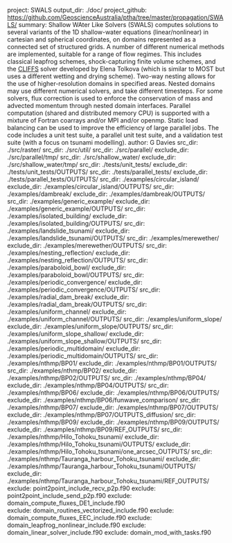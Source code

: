 project: SWALS
output_dir: ./doc/
project_github: https://github.com/GeoscienceAustralia/ptha/tree/master/propagation/SWALS/
summary: Shallow WAter Like Solvers (SWALS) computes solutions to several variants of the 1D shallow-water equations (linear/nonlinear) in cartesian and spherical coordinates, on domains represented as a connected set of structured grids. A number of different numerical methods are implemented, suitable for a range of flow regimes. This includes classical leapfrog schemes, shock-capturing finite volume schemes, and the [CLIFFS](https://github.com/Delta-function/cliffs-src) solver developed by Elena Tolkova (which is similar to MOST but uses a different wetting and drying scheme). Two-way nesting allows for the use of higher-resolution domains in specified areas. Nested domains may use different numerical solvers, and take different timesteps. For some solvers, flux correction is used to enforce the conservation of mass and advected momentum through nested domain interfaces. Parallel computation (shared and distributed memory CPU) is supported with a mixture of Fortran coarrays and/or MPI and/or openmp. Static load balancing can be used to improve the efficiency of large parallel jobs. The code includes a unit test suite, a parallel unit test suite, and a validation test suite (with a focus on tsunami modelling).
author: G Davies
src_dir: ./src/raster/
src_dir: ./src/util/
src_dir: ./src/parallel/
exclude_dir: ./src/parallel/tmp/
src_dir: ./src/shallow_water/
exclude_dir: ./src/shallow_water/tmp/
src_dir: ./tests/unit_tests/
exclude_dir: ./tests/unit_tests/OUTPUTS/
src_dir: ./tests/parallel_tests/
exclude_dir: ./tests/parallel_tests/OUTPUTS/
src_dir: ./examples/circular_island/
exclude_dir: ./examples/circular_island/OUTPUTS/
src_dir: ./examples/dambreak/
exclude_dir: ./examples/dambreak/OUTPUTS/
src_dir: ./examples/generic_example/
exclude_dir: ./examples/generic_example/OUTPUTS/
src_dir: ./examples/isolated_building/
exclude_dir: ./examples/isolated_building/OUTPUTS/
src_dir: ./examples/landslide_tsunami/
exclude_dir: ./examples/landslide_tsunami/OUTPUTS/
src_dir: ./examples/merewether/
exclude_dir: ./examples/merewether/OUTPUTS/
src_dir: ./examples/nesting_reflection/
exclude_dir: ./examples/nesting_reflection/OUTPUTS/
src_dir: ./examples/paraboloid_bowl/
exclude_dir: ./examples/paraboloid_bowl/OUTPUTS/
src_dir: ./examples/periodic_convergence/
exclude_dir: ./examples/periodic_convergence/OUTPUTS/
src_dir: ./examples/radial_dam_break/
exclude_dir: ./examples/radial_dam_break/OUTPUTS/
src_dir: ./examples/uniform_channel/
exclude_dir: ./examples/uniform_channel/OUTPUTS/
src_dir: ./examples/uniform_slope/
exclude_dir: ./examples/uniform_slope/OUTPUTS/
src_dir: ./examples/uniform_slope_shallow/
exclude_dir: ./examples/uniform_slope_shallow/OUTPUTS/
src_dir: ./examples/periodic_multidomain/
exclude_dir: ./examples/periodic_multidomain/OUTPUTS/
src_dir: ./examples/nthmp/BP01/
exclude_dir: ./examples/nthmp/BP01/OUTPUTS/
src_dir: ./examples/nthmp/BP02/
exclude_dir: ./examples/nthmp/BP02/OUTPUTS/
src_dir: ./examples/nthmp/BP04/
exclude_dir: ./examples/nthmp/BP04/OUTPUTS/
src_dir: ./examples/nthmp/BP06/
exclude_dir: ./examples/nthmp/BP06/OUTPUTS/
exclude_dir: ./examples/nthmp/BP06/funwave_comparison/
src_dir: ./examples/nthmp/BP07/
exclude_dir: ./examples/nthmp/BP07/OUTPUTS/
exclude_dir: ./examples/nthmp/BP07/OUTPUTS_diffusion/
src_dir: ./examples/nthmp/BP09/
exclude_dir: ./examples/nthmp/BP09/OUTPUTS/
exclude_dir: ./examples/nthmp/BP09/REF_OUTPUTS/
src_dir: ./examples/nthmp/Hilo_Tohoku_tsunami/
exclude_dir: ./examples/nthmp/Hilo_Tohoku_tsunami/OUTPUTS/
exclude_dir: ./examples/nthmp/Hilo_Tohoku_tsunami/one_arcsec_OUTPUTS/
src_dir: ./examples/nthmp/Tauranga_harbour_Tohoku_tsunami/
exclude_dir: ./examples/nthmp/Tauranga_harbour_Tohoku_tsunami/OUTPUTS/
exclude_dir: ./examples/nthmp/Tauranga_harbour_Tohoku_tsunami/REF_OUTPUTS/
exclude: point2point_include_recv_p2p.f90
exclude: point2point_include_send_p2p.f90
exclude: domain_compute_fluxes_DE1_include.f90  
exclude: domain_routines_vectorized_include.f90
exclude: domain_compute_fluxes_EEC_include.f90 
exclude: domain_leapfrog_nonlinear_include.f90 
exclude: domain_linear_solver_include.f90
exclude: domain_mod_with_tasks.f90
